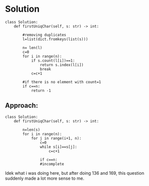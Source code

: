 # Solution
```
class Solution:
    def firstUniqChar(self, s: str) -> int:
        
        #removing duplicates
        l=list(dict.fromkeys(list(s)))

        n= len(l)
        c=0
        for i in range(n):
            if s.count(l[i])==1:
                return s.index(l[i])
                break
            c=c+1
            
        #if there is no element with count=1
        if c==n:
            return -1
```


## Approach:
```
class Solution:
    def firstUniqChar(self, s: str) -> int:
        
        n=len(s)
        for i in range(n):
            for j in range(i+1, n):
                c=0
                while s[i]==s[j]:
                    c=c+1
                
                if c==n:
                #incomplete
```


Idek what i was doing here, but after doing 136 and 169, this question suddenly made a lot more sense to me.
                    
